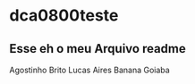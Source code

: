 # dca0800teste

Esse eh o meu Arquivo readme
--------------------------

Agostinho Brito
Lucas Aires
Banana
Goiaba


